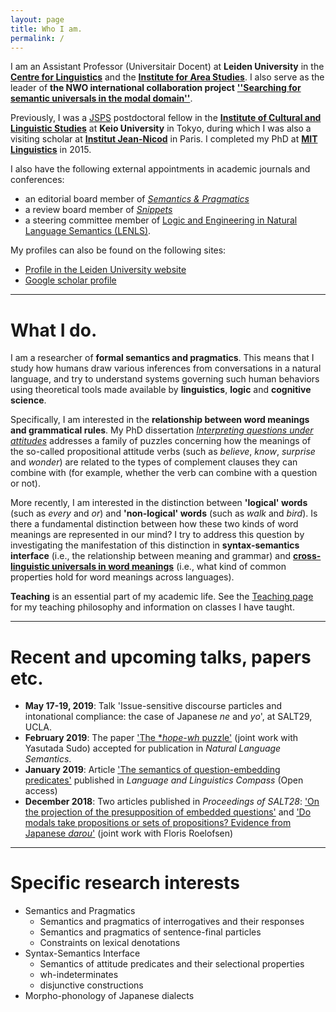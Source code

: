```yaml
---
layout: page
title: Who I am.
permalink: /
---
```


I am an Assistant Professor (Universitair Docent) at **Leiden University** in the **[Centre for Linguistics](https://www.universiteitleiden.nl/en/humanities/leiden-university-centre-for-linguistics)** and the **[Institute for Area Studies](https://www.universiteitleiden.nl/en/humanities/institute-for-area-studies)**. I also serve as the leader of **the NWO international collaboration project** **[''Searching for semantic universals in the modal domain''](wuegaki.github.io/modal-universals/)**. 

Previously, I was a [JSPS](http://www.jsps.go.jp/english/) postdoctoral fellow in the **[Institute of Cultural and Linguistic Studies](http://www.icl.keio.ac.jp/)** at **Keio University** in Tokyo, during which I was also a visiting scholar at **[Institut Jean-Nicod](http://www.institutnicod.org/)** in Paris. I completed my PhD at **[MIT Linguistics](http://web.mit.edu/linguistics/)** in 2015. 

I also have the following external appointments in academic journals and conferences:
- an editorial board member of *[Semantics & Pragmatics](http://semprag.org/)*
- a review board member of *[Snippets](http://www.ledonline.it/snippets/)*
- a steering committee member of [Logic and Engineering in Natural Language Semantics (LENLS)](http://www.is.ocha.ac.jp/~bekki/lenls/).

My profiles can also be found on the following sites:
- [Profile in the Leiden University website](https://www.universiteitleiden.nl/en/staffmembers/wataru-uegaki)
- [Google scholar profile](https://scholar.google.co.jp/citations?user=PHs9XX8AAAAJ)

---

# What I do.

I am a researcher of **formal semantics and pragmatics**. This means that I study how humans draw various inferences from conversations in a natural language, and try to understand systems governing such human behaviors using theoretical tools made available by **linguistics**, **logic** and **cognitive science**.

Specifically, I am interested in the **relationship between word meanings and grammatical rules**. My PhD dissertation *[Interpreting questions under attitudes](http://hdl.handle.net/1721.1/99318)* addresses a family of puzzles concerning how the meanings of the so-called propositional attitude verbs (such as *believe*, *know*, *surprise* and *wonder*) are related to the types of complement clauses they can combine with (for example, whether the verb can combine with a question or not). 

More recently, I am interested in the distinction between **'logical' words** (such as *every* and *or*) and **'non-logical' words** (such as *walk* and *bird*). Is there a fundamental distinction between how these two kinds of word meanings are represented in our mind? I try to address this question by investigating the manifestation of this distinction in **syntax-semantics interface** (i.e., the relationship between meaning and grammar) and [**cross-linguistic universals in word meanings**](wuegaki.github.io/modal-universals/) (i.e., what kind of common properties hold for word meanings across languages). 

<!-- I also specialise in **Japanese linguistics**. I investigate various aspects of the grammatical structure of the languages/dialects in Japan, with an aim to uncover the nature of the similarity and differences that the Japanese languages have with other languages in the world. -->

**Teaching** is an essential part of my academic life. See the [Teaching page](wuegaki.github.io/teaching) for my teaching philosophy and information on classes I have taught.

---

# Recent and upcoming talks, papers etc.

- **May 17-19, 2019**: Talk 'Issue-sensitive discourse particles and intonational compliance: the case of Japanese *ne* and *yo*', at SALT29, UCLA.
- **February 2019**: The paper ['The *_hope-wh_ puzzle'](https://semanticsarchive.net/Archive/jczM2U5Y/paper.pdf) (joint work with Yasutada Sudo) accepted for publication in _Natural Language Semantics_. 
- **January 2019**: Article ['The semantics of question-embedding predicates'](https://doi.org/10.1111/lnc3.12308) published in *Language and Linguistics Compass*  (Open access)
- **December 2018**: Two articles published in *Proceedings of SALT28*: ['On the projection of the presupposition of embedded questions'](https://journals.linguisticsociety.org/proceedings/index.php/SALT/article/view/28.789) and ['Do modals take propositions or sets of propositions? Evidence from Japanese *darou*'](https://journals.linguisticsociety.org/proceedings/index.php/SALT/article/view/28.809) (joint work with Floris Roelofsen)

---

# Specific research interests

- Semantics and Pragmatics
  - Semantics and pragmatics of interrogatives and their responses
  - Semantics and pragmatics of sentence-final particles
  - Constraints on lexical denotations
- Syntax-Semantics Interface
  - Semantics of attitude predicates and their selectional properties
  - wh-indeterminates
  - disjunctive constructions
- Morpho-phonology of Japanese dialects
